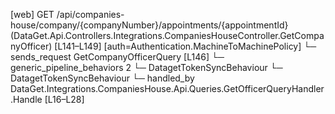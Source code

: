 [web] GET /api/companies-house/company/{companyNumber}/appointments/{appointmentId}  (DataGet.Api.Controllers.Integrations.CompaniesHouseController.GetCompanyOfficer)  [L141–L149] [auth=Authentication.MachineToMachinePolicy]
  └─ sends_request GetCompanyOfficerQuery [L146]
    └─ generic_pipeline_behaviors 2
      └─ DatagetTokenSyncBehaviour
      └─ DatagetTokenSyncBehaviour
    └─ handled_by DataGet.Integrations.CompaniesHouse.Api.Queries.GetOfficerQueryHandler.Handle [L16–L28]

